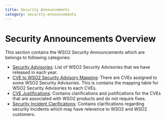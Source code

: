 ```yaml
---
title: Security Announcements
category: security-announcements
---
```


# Security Announcements Overview

This section contains the WSO2 Security Announcements which are belongs to following categories:  

* [Security Advisories](security-advisories/): List of WSO2 Security Advisories that we have released in each year. 
* [CVE to WSO2 Security Advisory Mapping](cve-to-wso2-security-advisory-mapping/): There are CVEs assigned to some WSO2 Security Advisories. This is contains the mapping table for WSO2 Security Advisories to each CVEs.
* [CVE Justifications](cve-justifications/): Contains clarifications and justifications for the CVEs that are associated with WSO2 products and do not require fixes.
* [Security Incident Clarifications](incident-clarifications/): Contains clarifications regarding security Incidents which may have relevence to WSO2 and WSO2 customers.
